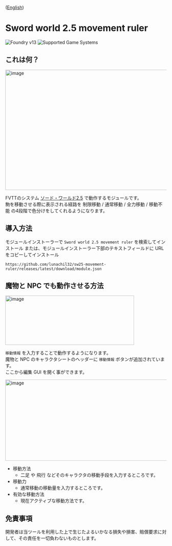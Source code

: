 ([English](docs/README-en.md))

# Sword world 2.5 movement ruler

![Foundry v13](https://img.shields.io/badge/foundry-v13-green)
![Supported Game Systems](https://img.shields.io/badge/SupportedGameSystem-SwordWorld2.5v2.3.1-green)

## これは何？

<img width="725" height="375" alt="image" src="https://github.com/user-attachments/assets/0e4394a5-a0bb-44a8-b7b7-1840f8fe4ef1" />

FVTTのシステム [ソード・ワールド2.5](https://github.com/jeannjeann/sw25-fvtt) で動作するモジュールです。   
駒を移動させる際に表示される経路を 制限移動 / 通常移動 / 全力移動 / 移動不能 の4段階で色分けをしてくれるようになります。

## 導入方法

モジュールインストーラーで `Sword world 2.5 movement ruler` を検索してインストール
または、モジュールインストーラー下部のテキストフィールドに URL をコピーしてインストール

``` 
https://github.com/lunachil32/sw25-movement-ruler/releases/latest/download/module.json
 ```

## 魔物と NPC でも動作させる方法

<img width="402" height="154" alt="image" src="https://github.com/user-attachments/assets/2274ffd1-7a1a-42fe-a493-5e8d54560022" />

`移動情報` を入力することで動作するようになります。  
魔物と NPC のキャラクタシートのヘッダーに `移動情報` ボタンが追加されています。  
ここから編集 GUI を開く事ができます。  

<img width="600" height="253" alt="image" src="https://github.com/user-attachments/assets/c774b230-b74f-4ee7-bd43-8689a46e6d5f" />

- 移動方法
  - 二足 や 飛行 などそのキャラクタの移動手段を入力するところです。
- 移動力
  - 通常移動の移動量を入力するところです。
- 有効な移動方法
  - 現在アクティブな移動方法です。 

## 免責事項

開発者は当ツールを利用した上で生じたよるいかなる損失や損害、賠償要求に対して、その責任を一切負わないものとします。
